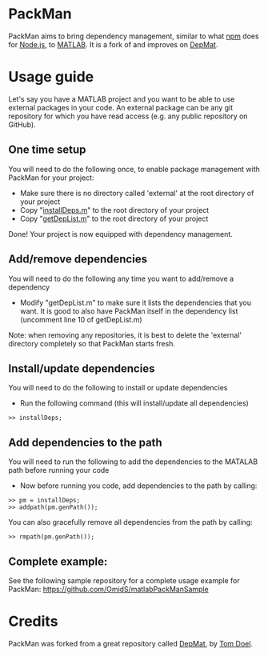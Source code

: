 # PackMan
PackMan aims to bring dependency management, similar to what [npm](https://www.npmjs.com) does for [Node.js](https://nodejs.org), to [MATLAB](https://www.mathworks.com/products/matlab.html). It is a fork of and improves on [DepMat](https://github.com/tomdoel/depmat).

# Usage guide
Let's say you have a MATLAB project and you want to be able to use external packages in your code. An external package can be any git repository for which you have read access (e.g. any public repository on GitHub).

## One time setup
You will need to do the following once, to enable package management with PackMan for your project:
- Make sure there is no directory called 'external' at the root directory of your project
- Copy "[installDeps.m](https://github.com/OmidS/PackMan/blob/master/source/installDeps.m)" to the root directory of your project
- Copy "[getDepList.m](https://github.com/OmidS/PackMan/blob/master/source/getDepList.m)" to the root directory of your project

Done! Your project is now equipped with dependency management.

## Add/remove dependencies
You will need to do the following any time you want to add/remove a dependency
- Modify "getDepList.m" to make sure it lists the dependencies that you want. It is good to also have PackMan itself in the dependency list (uncomment line 10 of getDepList.m)

Note: when removing any repositories, it is best to delete the 'external' directory completely so that PackMan starts fresh.

## Install/update dependencies
You will need to do the following to install or update dependencies
- Run the following command (this will install/update all dependencies)
```
>> installDeps;
```


## Add dependencies to the path
You will need to run the following to add the dependencies to the MATALAB path before running your code
- Now before running you code, add dependencies to the path by calling:
```
>> pm = installDeps;
>> addpath(pm.genPath());
```

You can also gracefully remove all dependencies from the path by calling:
```
>> rmpath(pm.genPath());
```

## Complete example:
See the following sample repository for a complete usage example for PackMan:
https://github.com/OmidS/matlabPackManSample


# Credits
PackMan was forked from a great repository called [DepMat](https://github.com/tomdoel/depmat), by [Tom Doel](http://www.tomdoel.com).
